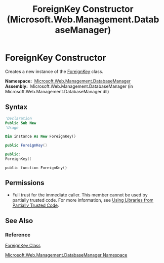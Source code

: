 ﻿---
title: ForeignKey Constructor  (Microsoft.Web.Management.DatabaseManager)
TOCTitle: ForeignKey Constructor
ms:assetid: M:Microsoft.Web.Management.DatabaseManager.ForeignKey.#ctor
ms:mtpsurl: https://msdn.microsoft.com/en-us/library/microsoft.web.management.databasemanager.foreignkey.foreignkey(v=VS.90)
ms:contentKeyID: 20476753
ms.date: 05/02/2012
mtps_version: v=VS.90
f1_keywords:
- Microsoft.Web.Management.DatabaseManager.ForeignKey.ForeignKey
- Microsoft.Web.Management.DatabaseManager.ForeignKey.#ctor
dev_langs:
- csharp
- jscript
- vb
- cpp
api_location:
- Microsoft.Web.Management.DatabaseManager.dll
api_name:
- Microsoft.Web.Management.DatabaseManager.ForeignKey..ctor
api_type:
- Managed
topic_type:
- apiref
- kbSyntax
product_family_name: VS
ROBOTS: INDEX,FOLLOW
---

# ForeignKey Constructor

Creates a new instance of the [ForeignKey](foreignkey-class-microsoft-web-management-databasemanager.md) class.

**Namespace:**  [Microsoft.Web.Management.DatabaseManager](microsoft-web-management-databasemanager-namespace.md)  
**Assembly:**  Microsoft.Web.Management.DatabaseManager (in Microsoft.Web.Management.DatabaseManager.dll)

## Syntax

```vb
'Declaration
Public Sub New
'Usage

Dim instance As New ForeignKey()
```

```csharp
public ForeignKey()
```

```cpp
public:
ForeignKey()
```

```jscript
public function ForeignKey()
```

## Permissions

  - Full trust for the immediate caller. This member cannot be used by partially trusted code. For more information, see [Using Libraries from Partially Trusted Code](https://msdn.microsoft.com/library/8skskf63).

## See Also

### Reference

[ForeignKey Class](foreignkey-class-microsoft-web-management-databasemanager.md)

[Microsoft.Web.Management.DatabaseManager Namespace](microsoft-web-management-databasemanager-namespace.md)

